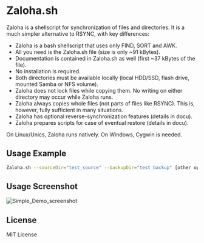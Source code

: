 # Zaloha.sh

Zaloha is a shellscript for synchronization of files and directories. It is a much simpler alternative to RSYNC, with key differences:

 * Zaloha is a bash shellscript that uses only FIND, SORT and AWK.
 * All you need is the Zaloha.sh file (size is only ~91 kBytes).
 * Documentation is contained in Zaloha.sh as well (first ~37 kBytes of the file).
 * No installation is required.
 * Both directories must be available locally (local HDD/SSD, flash drive, mounted Samba or NFS volume).
 * Zaloha does not lock files while copying them. No writing on either directory may occur while Zaloha runs.
 * Zaloha always copies whole files (not parts of files like RSYNC). This is, however, fully sufficient in many situations.
 * Zaloha has optional reverse-synchronization features (details in docu).
 * Zaloha prepares scripts for case of eventual restore (details in docu).

On Linux/Unics, Zaloha runs natively. On Windows, Cygwin is needed.

## Usage Example

```bash
Zaloha.sh --sourceDir="test_source" --backupDir="test_backup" [other options, see docu]
```

## Usage Screenshot
![Simple_Demo_screenshot](https://github.com/Fitus/Zaloha.sh/raw/master/Simple_Demo_screenshot.png)

## License
MIT License
